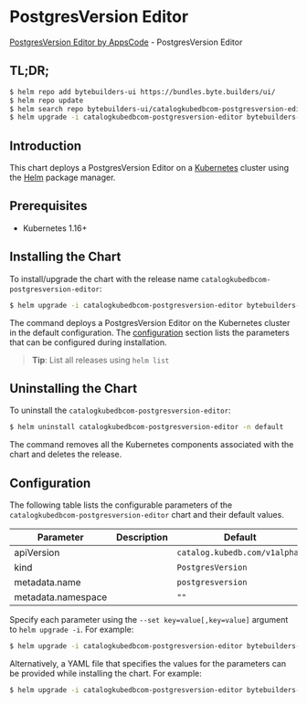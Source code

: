 # PostgresVersion Editor

[PostgresVersion Editor by AppsCode](https://byte.builders) - PostgresVersion Editor

## TL;DR;

```bash
$ helm repo add bytebuilders-ui https://bundles.byte.builders/ui/
$ helm repo update
$ helm search repo bytebuilders-ui/catalogkubedbcom-postgresversion-editor --version=v0.4.13
$ helm upgrade -i catalogkubedbcom-postgresversion-editor bytebuilders-ui/catalogkubedbcom-postgresversion-editor -n default --create-namespace --version=v0.4.13
```

## Introduction

This chart deploys a PostgresVersion Editor on a [Kubernetes](http://kubernetes.io) cluster using the [Helm](https://helm.sh) package manager.

## Prerequisites

- Kubernetes 1.16+

## Installing the Chart

To install/upgrade the chart with the release name `catalogkubedbcom-postgresversion-editor`:

```bash
$ helm upgrade -i catalogkubedbcom-postgresversion-editor bytebuilders-ui/catalogkubedbcom-postgresversion-editor -n default --create-namespace --version=v0.4.13
```

The command deploys a PostgresVersion Editor on the Kubernetes cluster in the default configuration. The [configuration](#configuration) section lists the parameters that can be configured during installation.

> **Tip**: List all releases using `helm list`

## Uninstalling the Chart

To uninstall the `catalogkubedbcom-postgresversion-editor`:

```bash
$ helm uninstall catalogkubedbcom-postgresversion-editor -n default
```

The command removes all the Kubernetes components associated with the chart and deletes the release.

## Configuration

The following table lists the configurable parameters of the `catalogkubedbcom-postgresversion-editor` chart and their default values.

|     Parameter      | Description |                 Default                  |
|--------------------|-------------|------------------------------------------|
| apiVersion         |             | <code>catalog.kubedb.com/v1alpha1</code> |
| kind               |             | <code>PostgresVersion</code>             |
| metadata.name      |             | <code>postgresversion</code>             |
| metadata.namespace |             | <code>""</code>                          |


Specify each parameter using the `--set key=value[,key=value]` argument to `helm upgrade -i`. For example:

```bash
$ helm upgrade -i catalogkubedbcom-postgresversion-editor bytebuilders-ui/catalogkubedbcom-postgresversion-editor -n default --create-namespace --version=v0.4.13 --set apiVersion=catalog.kubedb.com/v1alpha1
```

Alternatively, a YAML file that specifies the values for the parameters can be provided while
installing the chart. For example:

```bash
$ helm upgrade -i catalogkubedbcom-postgresversion-editor bytebuilders-ui/catalogkubedbcom-postgresversion-editor -n default --create-namespace --version=v0.4.13 --values values.yaml
```
